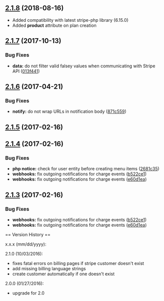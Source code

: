 <a name="2.1.8"></a>
## [2.1.8](https://github.com/arckinteractive/stripe/compare/2.1.7...v2.1.8) (2018-08-16)

* Added compatibility with latest stripe-php library (6.15.0)
* Added **product** attribute on plan creation


<a name="2.1.7"></a>
## [2.1.7](https://github.com/arckinteractive/stripe/compare/2.1.6...v2.1.7) (2017-10-13)


### Bug Fixes

* **data:** do not filter valid falsey values when communicating with Stripe API ([013f441](https://github.com/arckinteractive/stripe/commit/013f441))



<a name="2.1.6"></a>
## [2.1.6](https://github.com/arckinteractive/stripe/compare/2.1.5...v2.1.6) (2017-04-21)


### Bug Fixes

* **notify:** do not wrap URLs in notification body ([871c559](https://github.com/arckinteractive/stripe/commit/871c559))



<a name="2.1.5"></a>
## [2.1.5](https://github.com/arckinteractive/stripe/compare/2.1.4...v2.1.5) (2017-02-16)




<a name="2.1.4"></a>
## [2.1.4](https://github.com/arckinteractive/stripe/compare/2.1.2...v2.1.4) (2017-02-16)


### Bug Fixes

* **php notice:** check for user entity before creating menu items ([2681c35](https://github.com/arckinteractive/stripe/commit/2681c35))
* **webhooks:** fix outgoing notifications for charge events ([b522ce1](https://github.com/arckinteractive/stripe/commit/b522ce1))
* **webhooks:** fix outgoing notifications for charge events ([e60d1ea](https://github.com/arckinteractive/stripe/commit/e60d1ea))



<a name="2.1.3"></a>
## [2.1.3](https://github.com/arckinteractive/stripe/compare/2.1.2...v2.1.3) (2017-02-16)


### Bug Fixes

* **webhooks:** fix outgoing notifications for charge events ([b522ce1](https://github.com/arckinteractive/stripe/commit/b522ce1))
* **webhooks:** fix outgoing notifications for charge events ([e60d1ea](https://github.com/arckinteractive/stripe/commit/e60d1ea))



== Version History ==

x.x.x (mm/dd/yyyy):

2.1.0 (10/03/2016):
 - fixes fatal errors on billing pages if stripe customer doesn't exist
 - add missing billing language strings
 - create customer automatically if one doesn't exist

2.0.0 (01/27/2016):
 - upgrade for 2.0
